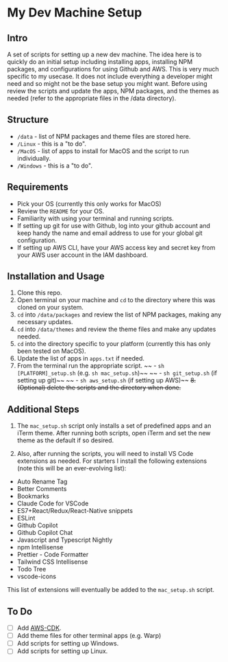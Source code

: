 # My Dev Machine Setup

## Intro

A set of scripts for setting up a new dev machine. The idea here is to quickly do an initial setup including installing apps, installing NPM packages, and configurations for using Github and AWS. This is very much specific to my usecase. It does not include everything a developer might need and so might not be the base setup you might want. Before using review the scripts and update the apps, NPM packages, and the themes as needed (refer to the appropriate files in the /data directory).

## Structure

- `/data` - list of NPM packages and theme files are stored here.
- `/Linux` - this is a "to do".
- `/MacOS` - list of apps to install for MacOS and the script to run individually.
- `/Windows` - this is a "to do".

## Requirements

- Pick your OS (currently this only works for MacOS)
- Review the `README` for your OS.
- Familiarity with using your terminal and running scripts.
- If setting up git for use with Github, log into your github account and keep handy the name and email address to use for your global git configuration.
- If setting up AWS CLI, have your AWS access key and secret key from your AWS user account in the IAM dashboard.

## Installation and Usage

1. Clone this repo.
2. Open terminal on your machine and `cd` to the directory where this was cloned on your system.
3. `cd` into `/data/packages` and review the list of NPM packages, making any necessary updates.
4. `cd` into `/data/themes` and review the theme files and make any updates needed.
5. `cd` into the directory specific to your platform (currently this has only been tested on MacOS).
6. Update the list of apps in `apps.txt` if needed.
7. From the terminal run the appropriate script.
   ~~ - `sh [PLATFORM]_setup.sh` (e.g. `sh mac_setup.sh`)~~
   ~~ - `sh git_setup.sh` (if setting up git)~~
   ~~ - `sh aws_setup.sh` (if setting up AWS)~~
   ~~8. (Optional) delete the scripts and the directory when done.~~

## Additional Steps

1. The `mac_setup.sh` script only installs a set of predefined apps and an iTerm theme. After running both scripts, open iTerm and set the new theme as the default if so desired.

2. Also, after running the scripts, you will need to install VS Code extensions as needed. For starters I install the following extensions (note this will be an ever-evolving list):

- Auto Rename Tag
- Better Comments
- Bookmarks
- Claude Code for VSCode
- ES7+React/Redux/React-Native snippets
- ESLint
- Github Copilot
- Github Copilot Chat
- Javascript and Typescript Nightly
- npm Intellisense
- Prettier - Code Formatter
- Tailwind CSS Intellisense
- Todo Tree
- vscode-icons

This list of extensions will eventually be added to the `mac_setup.sh` script.

## To Do

- [ ] Add [AWS-CDK](https://github.com/aws/aws-cdk?tab=readme-ov-file#getting-started).
- [ ] Add theme files for other terminal apps (e.g. Warp)
- [ ] Add scripts for setting up Windows.
- [ ] Add scripts for setting up Linux.
